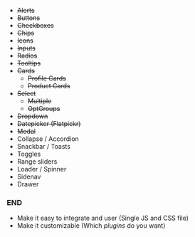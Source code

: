 - ~~Alerts~~
- ~~Buttons~~
- ~~Checkboxes~~
- ~~Chips~~
- ~~Icons~~
- ~~Inputs~~
- ~~Radios~~
- ~~Tooltips~~
- ~~Cards~~
    - ~~Profile Cards~~
    - ~~Product Cards~~
- ~~Select~~
    - ~~Multiple~~
    - ~~OptGroups~~
- ~~Dropdown~~
- ~~Datepicker (Flatpickr)~~
- ~~Modal~~
- Collapse / Accordion
- Snackbar / Toasts
- Toggles
- Range sliders
- Loader / Spinner
- Sidenav
- Drawer

### END
- Make it easy to integrate and user (Single JS and CSS file)
- Make it customizable (Which *plugins* do you want)
